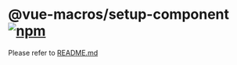 # @vue-macros/setup-component [![npm](https://img.shields.io/npm/v/@vue-macros/setup-component.svg)](https://npmjs.com/package/@vue-macros/setup-component)

Please refer to [README.md](https://github.com/vue-macros/vue-macros#readme)
